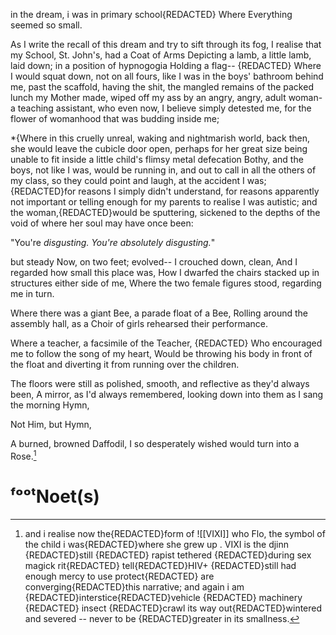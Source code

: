 
in the dream, i was 
in primary school{REDACTED}
Where
Everything seemed so small. 

As I write the recall of this dream and try to sift through its fog,
I realise that my School, St. John's, had a Coat of Arms 
Depicting a lamb, a little lamb, laid down; in a position of hypnogogia
Holding a flag--
{REDACTED}
Where I would squat down, not on all fours, like I was in the boys' bathroom behind me, past the scaffold, having the shit, the mangled remains of the packed lunch my Mother made, wiped off my ass by an angry, angry, adult woman- a teaching assistant, who even now, I believe simply detested me, for the flower of womanhood that was budding inside me; 

*{Where in this cruelly unreal, waking and nightmarish world, back then, she would leave the cubicle door open, perhaps for her great size being unable to fit inside a little child's flimsy metal defecation Bothy, and the boys, not like I was, would be running in, and out to call in all the others of my class, so they could point and laugh, at the accident I was; {REDACTED}for reasons I simply didn't understand, for reasons apparently not important or telling enough for my parents to realise I was autistic; and the woman,{REDACTED}would be sputtering, sickened to the depths of the void of where her soul may have once been:

"You're *disgusting.* *You're absolutely disgusting.*"


but steady Now, on two feet; evolved--
I crouched down, clean, 
And I regarded how small this place was, 
How I dwarfed the chairs stacked up in structures either side of me, 
Where the two female figures stood, regarding me in turn. 


Where there was a giant Bee, a parade float of a Bee, 
Rolling around the assembly hall, as a Choir of girls rehearsed their performance. 

Where a teacher, a facsimile of the Teacher, {REDACTED} 
Who encouraged me to follow the song of my heart, 
Would be throwing his body in front of the float and diverting it from running over the children. 

The floors were still as polished, smooth, and reflective as they'd always been, A mirror, as I'd always remembered, looking down into them as I sang the morning Hymn, 

Not Him, but Hymn, 

A burned, browned Daffodil, I so desperately wished would turn into a Rose.[^af]


# ᶠᵒᵒᵗNoet(s)

[^af]: and i realise now the{REDACTED}form of ![[VIXI]] who Flo, the symbol of the child i was{REDACTED}where she grew up . VIXI is the djinn {REDACTED}still {REDACTED} rapist tethered {REDACTED}during sex magick rit{REDACTED} tell{REDACTED}HIV+ {REDACTED}still had enough mercy to use protect{REDACTED} are converging{REDACTED}this narrative; and again i am {REDACTED}interstice{REDACTED}vehicle {REDACTED} machinery {REDACTED} insect {REDACTED}crawl its way out{REDACTED}wintered and severed -- never to be {REDACTED}greater in its smallness.